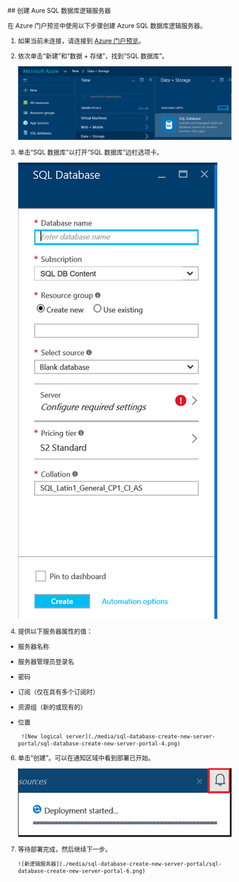 
<!--
includes/sql-database-create-new-server-portal.md

Latest Freshness check:  2016-04-11 , carlrab.

As of circa 2016-04-11, the following topics might include this include:
articles/sql-database/sql-database-get-started-tutorial.md

-->
##<a name="create-an-azure-sql-database-logical-server"></a> 创建 Aure SQL 数据库逻辑服务器

在 Azure 门户预览中使用以下步骤创建 Azure SQL 数据库逻辑服务器。

1. 如果当前未连接，请连接到 [Azure 门户预览](http://portal.azure.cn)。
2. 依次单击“新建”和“数据 + 存储”，找到“SQL 数据库”。

      ![SQL 数据库 1](./media/sql-database-create-new-server-portal/sql-database-create-new-server-portal-1.png)  


3. 单击“SQL 数据库”以打开“SQL 数据库”边栏选项卡。

      ![新逻辑服务器](./media/sql-database-create-new-server-portal/sql-database-create-new-server-portal-2.png)  


5. 提供以下服务器属性的值：

 - 服务器名称
 - 服务器管理员登录名
 - 密码
 - 订阅（仅在具有多个订阅时）
 - 资源组（新的或现有的）
 - 位置

        ![New logical server](./media/sql-database-create-new-server-portal/sql-database-create-new-server-portal-4.png)

6.  单击“创建”。可以在通知区域中看到部署已开始。

       ![新逻辑服务器](./media/sql-database-create-new-server-portal/sql-database-create-new-server-portal-5.png)  


7. 等待部署完成，然后继续下一步。

       ![新逻辑服务器](./media/sql-database-create-new-server-portal/sql-database-create-new-server-portal-6.png)  

<!---HONumber=Mooncake_1010_2016-->